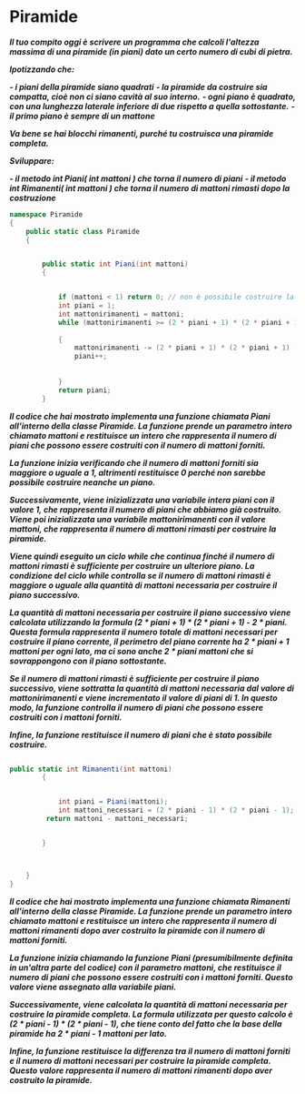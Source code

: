 # Piramide




 ***Il tuo compito oggi è scrivere un programma che calcoli l'altezza massima di una piramide (in piani) dato un certo numero di cubi di pietra.***

***Ipotizzando che:***

***- i piani della piramide siano quadrati***
***- la piramide da costruire sia compatta, cioè non ci siano cavità al suo interno.***
***- ogni piano è quadrato, con una lunghezza laterale inferiore di due rispetto a quella sottostante.***
***- il primo piano è sempre di un mattone***

***Va bene se hai blocchi rimanenti, purché tu costruisca una piramide completa.***

***Sviluppare:***

***- il metodo int Piani( int mattoni ) che torna il numero di piani***
***- il metodo int Rimanenti( int mattoni ) che torna il numero di mattoni rimasti dopo la costruzione***




``` c#
namespace Piramide
{
    public static class Piramide
    {


        public static int Piani(int mattoni)
        {


            if (mattoni < 1) return 0; // non è possibile costruire la piramide
            int piani = 1;
            int mattonirimanenti = mattoni;
            while (mattonirimanenti >= (2 * piani + 1) * (2 * piani + 1) - 2 * piani)
           
            {
                mattonirimanenti -= (2 * piani + 1) * (2 * piani + 1) - 2 * piani;
                piani++;
           
           
            }
            return piani;
        }

``` 
 ***Il codice che hai mostrato implementa una funzione chiamata Piani all'interno della classe Piramide. La funzione prende un parametro intero chiamato mattoni e restituisce un intero che rappresenta il numero di piani che possono essere costruiti con il numero di mattoni forniti.***

***La funzione inizia verificando che il numero di mattoni forniti sia maggiore o uguale a 1, altrimenti restituisce 0 perché non sarebbe possibile costruire neanche un piano.***

***Successivamente, viene inizializzata una variabile intera piani con il valore 1, che rappresenta il numero di piani che abbiamo già costruito. Viene poi  inizializzata una variabile mattonirimanenti con il valore mattoni, che rappresenta il numero di mattoni rimasti per costruire la piramide.***

***Viene quindi eseguito un ciclo while che continua finché il numero di mattoni rimasti è sufficiente per costruire un ulteriore piano. La condizione del ciclo while controlla se il numero di mattoni rimasti è maggiore o uguale alla quantità di mattoni necessaria per costruire il piano successivo.***

***La quantità di mattoni necessaria per costruire il piano successivo viene calcolata utilizzando la formula (2 * piani + 1) * (2 * piani + 1) - 2 * piani. Questa formula rappresenta il numero totale di mattoni necessari per costruire il piano corrente, il perimetro del piano corrente ha 2 * piani + 1 mattoni per ogni lato, ma ci sono anche 2 * piani mattoni che si sovrappongono con il piano sottostante.***

***Se il numero di mattoni rimasti è sufficiente per costruire il piano successivo, viene sottratta la quantità di mattoni necessaria dal valore di mattonirimanenti e viene incrementato il valore di piani di 1. In questo modo, la funzione controlla il numero di piani che possono essere costruiti con i mattoni forniti.***

***Infine, la funzione restituisce il numero di piani che è stato possibile costruire.***

``` c#

public static int Rimanenti(int mattoni)
        {


            int piani = Piani(mattoni);
            int mattoni_necessari = (2 * piani - 1) * (2 * piani - 1);
         return mattoni - mattoni_necessari;


        }



    }
}


```



 ***Il codice che hai mostrato implementa una funzione chiamata Rimanenti all'interno della classe Piramide. La funzione prende un parametro intero chiamato mattoni e restituisce un intero che rappresenta il numero di mattoni rimanenti dopo aver costruito la piramide con il numero di mattoni forniti.***

***La funzione inizia chiamando la funzione Piani (presumibilmente definita in un'altra parte del codice) con il parametro mattoni, che restituisce il numero di piani che possono essere costruiti con i mattoni forniti. Questo valore viene assegnato alla variabile piani.***

***Successivamente, viene calcolata la quantità di mattoni necessaria per costruire la piramide completa. La formula utilizzata per questo calcolo è (2 * piani - 1) * (2 * piani - 1), che tiene conto del fatto che la base della piramide ha 2 * piani - 1 mattoni per lato.***

***Infine, la funzione restituisce la differenza tra il numero di mattoni forniti e il numero di mattoni necessari per costruire la piramide completa. Questo valore rappresenta il numero di mattoni rimanenti dopo aver costruito la piramide.***
